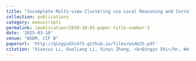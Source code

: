 ```yaml
---
title: "Incomplete Multi-view Clustering via Local Reasoning and Correlation Analysis"
collection: publications
category: manuscripts
permalink: /publication/2010-10-01-paper-title-number-3
date: '2025-03-10'
venue: "WSDM, CCF B"
paperurl: 'http://qingyuShi475.github.io/files/wsdm25.pdf'
citation: "Xiaocui Li, Guoliang Li, Xinyu Zhang, <b>Qingyu Shi</b>, Wei Liang. Incomplete Multi-view Clustering via Local Reasoning and Correlation Analysis. In Proceedings of the 18th ACM International Conference on Web Search and Data Mining (WSDM), 2025, Hannover, Germany."
---
```



